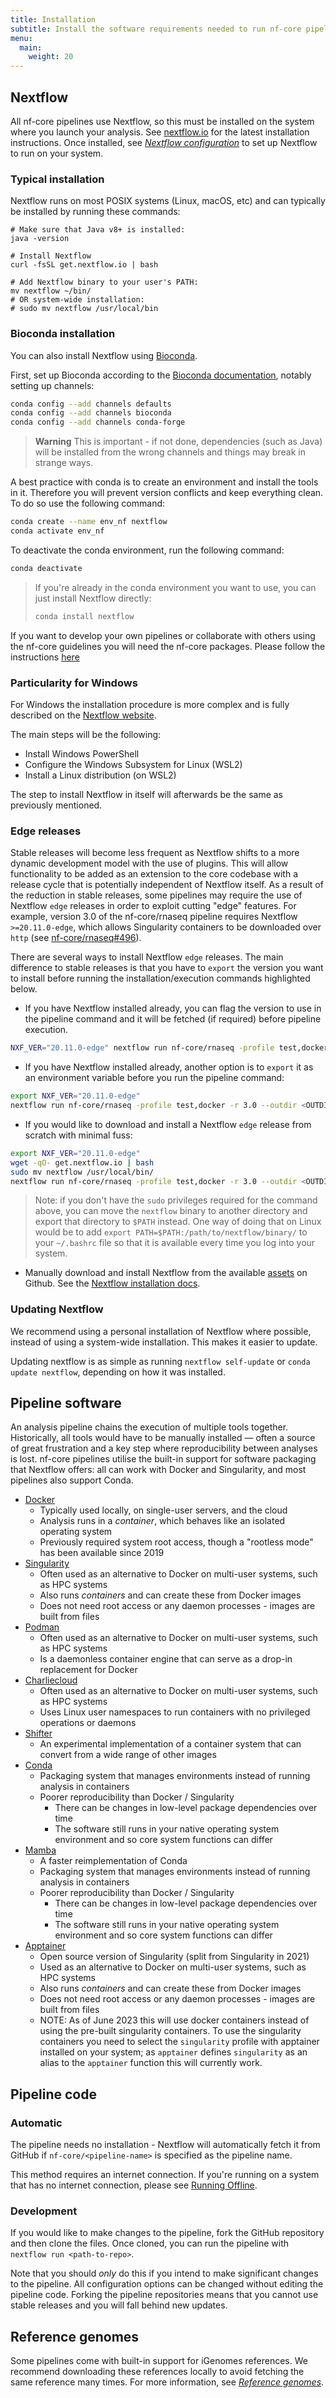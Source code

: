 ```yaml
---
title: Installation
subtitle: Install the software requirements needed to run nf-core pipelines.
menu:
  main:
    weight: 20
---
```


## Nextflow

All nf-core pipelines use Nextflow, so this must be installed on the system where you launch your analysis.
See [nextflow.io](https://www.nextflow.io/docs/latest/getstarted.html#installation) for the latest installation instructions. Once installed, see [_Nextflow configuration_](configuration.md) to set up Nextflow to run on your system.

### Typical installation

Nextflow runs on most POSIX systems (Linux, macOS, etc) and can typically be installed by running these commands:

```console
# Make sure that Java v8+ is installed:
java -version

# Install Nextflow
curl -fsSL get.nextflow.io | bash

# Add Nextflow binary to your user's PATH:
mv nextflow ~/bin/
# OR system-wide installation:
# sudo mv nextflow /usr/local/bin
```

### Bioconda installation

You can also install Nextflow using [Bioconda](https://bioconda.github.io/).

First, set up Bioconda according to the [Bioconda documentation](https://bioconda.github.io/#usage), notably setting up channels:

```bash
conda config --add channels defaults
conda config --add channels bioconda
conda config --add channels conda-forge
```

> **Warning**
> This is important - if not done, dependencies (such as Java) will be installed from
> the wrong channels and things may break in strange ways.

A best practice with conda is to create an environment and install the tools in it.
Therefore you will prevent version conflicts and keep everything clean.
To do so use the following command:

```bash
conda create --name env_nf nextflow
conda activate env_nf
```

To deactivate the conda environment, run the following command:

```bash
conda deactivate
```

> If you're already in the conda environment you want to use, you can just install Nextflow directly:
>
> ```bash
> conda install nextflow
> ```

If you want to develop your own pipelines or collaborate with others using the nf-core guidelines you will need the nf-core packages.
Please follow the instructions [here](tutorials/nf_core_usage_tutorial.md)

### Particularity for Windows

For Windows the installation procedure is more complex and is fully described on the [Nextflow website](https://nextflow.io/blog/2021/setup-nextflow-on-windows.html).

The main steps will be the following:

- Install Windows PowerShell
- Configure the Windows Subsystem for Linux (WSL2)
- Install a Linux distribution (on WSL2)

The step to install Nextflow in itself will afterwards be the same as previously mentioned.

### Edge releases

Stable releases will become less frequent as Nextflow shifts to a more dynamic development model with the use of plugins. This will allow functionality to be added as an extension to the core codebase with a release cycle that is potentially independent of Nextflow itself. As a result of the reduction in stable releases, some pipelines may require the use of Nextflow `edge` releases in order to exploit cutting "edge" features. For example, version 3.0 of the nf-core/rnaseq pipeline requires Nextflow `>=20.11.0-edge`, which allows Singularity containers to be downloaded over `http` (see [nf-core/rnaseq#496](https://github.com/nf-core/rnaseq/issues/496)).

There are several ways to install Nextflow `edge` releases. The main difference to stable releases is that you have to `export` the version you want to install before running the installation/execution commands highlighted below.

- If you have Nextflow installed already, you can flag the version to use in the pipeline command and it will be fetched (if required) before pipeline execution.

```bash
NXF_VER="20.11.0-edge" nextflow run nf-core/rnaseq -profile test,docker -r 3.0 --outdir <OUTDIR>
```

- If you have Nextflow installed already, another option is to `export` it as an environment variable before you run the pipeline command:

```bash
export NXF_VER="20.11.0-edge"
nextflow run nf-core/rnaseq -profile test,docker -r 3.0 --outdir <OUTDIR>
```

- If you would like to download and install a Nextflow `edge` release from scratch with minimal fuss:

```bash
export NXF_VER="20.11.0-edge"
wget -qO- get.nextflow.io | bash
sudo mv nextflow /usr/local/bin/
nextflow run nf-core/rnaseq -profile test,docker -r 3.0 --outdir <OUTDIR>
```

> Note: if you don't have the `sudo` privileges required for the command above, you can move the `nextflow` binary to another directory and export that directory to `$PATH` instead. One way of doing that on Linux would be to add `export PATH=$PATH:/path/to/nextflow/binary/` to your `~/.bashrc` file so that it is available every time you log into your system.

- Manually download and install Nextflow from the available [assets](https://github.com/nextflow-io/nextflow/releases) on Github. See the [Nextflow installation docs](https://www.nextflow.io/docs/latest/getstarted.html#installation).

### Updating Nextflow

We recommend using a personal installation of Nextflow where possible, instead of using a system-wide installation. This makes it easier to update.

Updating nextflow is as simple as running `nextflow self-update`
or `conda update nextflow`, depending on how it was installed.

## Pipeline software

An analysis pipeline chains the execution of multiple tools together.
Historically, all tools would have to be manually installed — often a source of great frustration and a key step where reproducibility between analyses is lost.
nf-core pipelines utilise the built-in support for software packaging that Nextflow offers: all can work with Docker and Singularity, and most pipelines also support Conda.

- [Docker](https://docs.docker.com/install/)
  - Typically used locally, on single-user servers, and the cloud
  - Analysis runs in a _container_, which behaves like an isolated operating system
  - Previously required system root access, though a "rootless mode" has been available since 2019
- [Singularity](https://www.sylabs.io/)
  - Often used as an alternative to Docker on multi-user systems, such as HPC systems
  - Also runs _containers_ and can create these from Docker images
  - Does not need root access or any daemon processes - images are built from files
- [Podman](https://podman.io/)
  - Often used as an alternative to Docker on multi-user systems, such as HPC systems
  - Is a daemonless container engine that can serve as a drop-in replacement for Docker
- [Charliecloud](https://hpc.github.io/charliecloud/)
  - Often used as an alternative to Docker on multi-user systems, such as HPC systems
  - Uses Linux user namespaces to run containers with no privileged operations or daemons
- [Shifter](https://www.nersc.gov/research-and-development/user-defined-images/)
  - An experimental implementation of a container system that can convert from a wide range of other images
- [Conda](https://conda.io/)
  - Packaging system that manages environments instead of running analysis in containers
  - Poorer reproducibility than Docker / Singularity
    - There can be changes in low-level package dependencies over time
    - The software still runs in your native operating system environment and so core system functions can differ
- [Mamba](https://mamba.readthedocs.io/)
  - A faster reimplementation of Conda
  - Packaging system that manages environments instead of running analysis in containers
  - Poorer reproducibility than Docker / Singularity
    - There can be changes in low-level package dependencies over time
    - The software still runs in your native operating system environment and so core system functions can differ
- [Apptainer](https://apptainer.org/)
  - Open source version of Singularity (split from Singularity in 2021)
  - Used as an alternative to Docker on multi-user systems, such as HPC systems
  - Also runs _containers_ and can create these from Docker images
  - Does not need root access or any daemon processes - images are built from files
  - NOTE: As of June 2023 this will use docker containers instead of using the pre-built singularity containers. To use the singularity containers you need to select the `singularity` profile with apptainer installed on your system; as `apptainer` defines `singularity` as an alias to the `apptainer` function this will currently work.


## Pipeline code

### Automatic

The pipeline needs no installation - Nextflow will automatically fetch it from GitHub if `nf-core/<pipeline-name>` is specified as the pipeline name.

This method requires an internet connection. If you're running on a system that has no internet connection, please see [Running Offline](offline.md).

### Development

If you would like to make changes to the pipeline, fork the GitHub repository and then clone the files. Once cloned, you can run the pipeline with `nextflow run <path-to-repo>`.

Note that you should _only_ do this if you intend to make significant changes to the pipeline. All configuration options can be changed without editing the pipeline code. Forking the pipeline repositories means that you cannot use stable releases and you will fall behind new updates.

## Reference genomes

Some pipelines come with built-in support for iGenomes references.
We recommend downloading these references locally to avoid fetching the same reference many times.
For more information, see [_Reference genomes_](reference_genomes.md).
